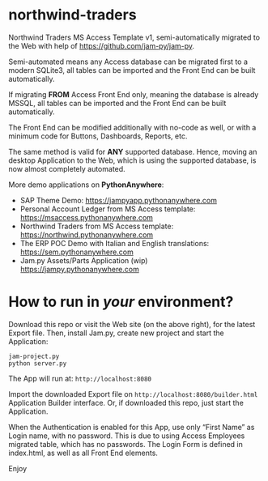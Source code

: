 # northwind-traders
Northwind Traders MS Access Template v1, semi-automatically migrated to the Web with help of https://github.com/jam-py/jam-py.

Semi-automated means any Access database can be migrated first to a modern SQLite3, all tables can be imported and the Front End can be built automatically. 

If migrating **FROM** Access Front End only, meaning the database is already MSSQL, all tables can be imported and the Front End can be built automatically.

The Front End can be modified additionally with no-code as well, or with a minimum code for Buttons, Dashboards, Reports, etc. 

The same method is valid for **ANY** supported database. Hence, moving an desktop Application to the Web, which is using the supported database, is now almost completely automated.


More demo applications on **PythonAnywhere**:

* SAP Theme Demo: https://jampyapp.pythonanywhere.com
* Personal Account Ledger from MS Access template: https://msaccess.pythonanywhere.com
* Northwind Traders from MS Access template: https://northwind.pythonanywhere.com
* The ERP POC Demo with Italian and English translations: https://sem.pythonanywhere.com
* Jam.py Assets/Parts Application (wip) https://jampy.pythonanywhere.com

How to run in *your* environment?
==================================

Download this repo or visit the Web site (on the above right), for the latest Export file.
Then, install Jam.py, create new project and start the Application:

```
jam-project.py
python server.py
```
The App will run at: ``http://localhost:8080``

Import the downloaded Export file on ``http://localhost:8080/builder.html`` Application Builder interface.
Or, if downloaded this repo, just start the Application.

When the Authentication is enabled for this App, use only “First Name” as Login name, with no password. This is due to using Access Employees migrated table, which has no passwords. The Login Form is defined in index.html, as well as all Front End elements.


Enjoy
